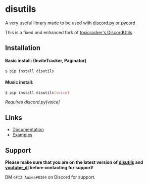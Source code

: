 # disutils

A very useful library made to be used with [discord.py or pycord](https://pypi.org/project/discord.py/)

This is a fixed and enhanced fork of [toxicracker's DiscordUtils](https://github.com/toxicrecker/DiscordUtils)

## Installation

#### Basic install: (InviteTracker, Paginator)

```sh
$ pip install disutils
```

#### Music install:

```sh
$ pip install disutils[voice]
```

_Requires discord.py[voice]_

## Links

- [Documentation](https://pintermor9.github.io/disutils/)
- [Examples](https://github.com/pintermor9/disutils/tree/master/examples)

## Support

**Please make sure that you are on the latest version of [disutils](https://github.com/pintermor9/disutils) and [youtube_dl](https://pypi.org/project/youtube_dl) before contacting for support!**

DM `GFIZ Auxea#8304` on Discord for support.

